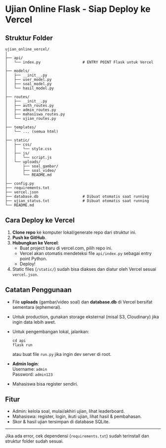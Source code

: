# Ujian Online Flask - Siap Deploy ke Vercel

## Struktur Folder

```
ujian_online_vercel/
│
├── api/
│   └── index.py                   # ENTRY POINT Flask untuk Vercel
│
├── models/
│   ├── __init__.py
│   ├── user_model.py
│   ├── soal_model.py
│   └── hasil_model.py
│
├── routes/
│   ├── __init__.py
│   ├── auth_routes.py
│   ├── admin_routes.py
│   ├── mahasiswa_routes.py
│   └── ujian_routes.py
│
├── templates/
│   └── ... (semua html)
│
├── static/
│   ├── css/
│   │   └── style.css
│   ├── js/
│   │   └── script.js
│   └── uploads/
│       ├── soal_gambar/
│       ├── soal_video/
│       └── README.md
│
├── config.py
├── requirements.txt
├── vercel.json
├── database.db                    # Dibuat otomatis saat running
├── ujian_status.txt               # Dibuat otomatis saat running
└── README.md
```

## Cara Deploy ke Vercel

1. **Clone repo** ke komputer lokal/generate repo dari struktur ini.
2. **Push ke GitHub**.
3. **Hubungkan ke Vercel**:
   - Buat project baru di vercel.com, pilih repo ini.
   - Vercel akan otomatis mendeteksi file `api/index.py` sebagai entry point Python.
   - Deploy!
4. Static files (`/static/`) sudah bisa diakses dan diatur oleh Vercel sesuai `vercel.json`.

## Catatan Penggunaan

- File **uploads** (gambar/video soal) dan **database.db** di Vercel bersifat sementara (ephemeral).
- Untuk production, gunakan storage eksternal (misal S3, Cloudinary) jika ingin data lebih awet.
- Untuk pengembangan lokal, jalankan:
  ```
  cd api
  flask run
  ```
  atau buat file `run.py` jika ingin dev server di root.

- **Admin login**:  
  Username: `admin`  
  Password: `admin123`  

- Mahasiswa bisa register sendiri.

## Fitur

- Admin: kelola soal, mulai/akhiri ujian, lihat leaderboard.
- Mahasiswa: register, login, ikuti ujian, lihat hasil & pembahasan.
- Skor & hasil ujian tersimpan di database SQLite.

---

Jika ada error, cek dependensi (`requirements.txt`) sudah terinstall dan struktur folder sudah sesuai.